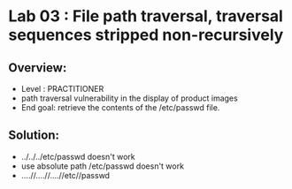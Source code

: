 # Lab 03 : File path traversal, traversal sequences stripped non-recursively

## Overview:
- Level : PRACTITIONER
- path traversal vulnerability in the display of product images
- End goal: retrieve the contents of the /etc/passwd file.

## Solution:
- ../../../etc/passwd doesn't work
- use absolute path
    /etc/passwd 
    doesn't work
- ....//....//....//etc//passwd